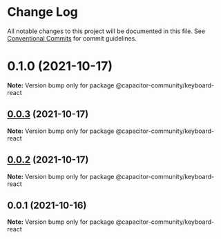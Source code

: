 # Change Log

All notable changes to this project will be documented in this file.
See [Conventional Commits](https://conventionalcommits.org) for commit guidelines.

# 0.1.0 (2021-10-17)

**Note:** Version bump only for package @capacitor-community/keyboard-react





## [0.0.3](https://github.com/capacitor-community/react-hooks/compare/@capacitor-community/keyboard-react@0.0.2...@capacitor-community/keyboard-react@0.0.3) (2021-10-17)

**Note:** Version bump only for package @capacitor-community/keyboard-react





## [0.0.2](https://github.com/capacitor-community/react-hooks/compare/@capacitor-community/keyboard-react@0.0.1...@capacitor-community/keyboard-react@0.0.2) (2021-10-17)

**Note:** Version bump only for package @capacitor-community/keyboard-react





## 0.0.1 (2021-10-16)

**Note:** Version bump only for package @capacitor-community/keyboard-react
